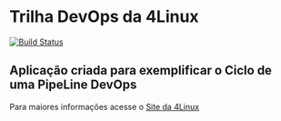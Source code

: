 # Trilha DevOps da 4Linux

<!-- Altere a Flag abaixo com sua URL do Travis -->
[![Build Status](https://travis-ci.org/FagnerLM/DevOpsLab-HelloWorld.svg?branch=master)](https://travis-ci.org/FagnerLM/DevOpsLab-HelloWorld)

## Aplicação criada para exemplificar o Ciclo de uma PipeLine DevOps


Para maiores informações acesse o [Site da 4Linux](https://www.4linux.com.br/cursos/devops)
